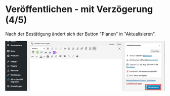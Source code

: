 # Veröffentlichen - mit Verzögerung (4/5)

Nach der Bestätigung ändert sich der Button "Planen" in "Aktualisieren".

![test-image](./assets/delayed_refresh.jpg)
